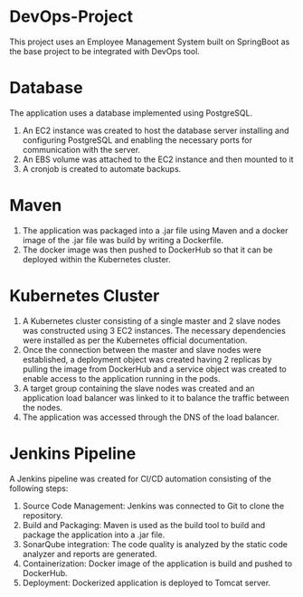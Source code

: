 # DevOps-Project
This project uses an Employee Management System built on SpringBoot as the base project to be integrated with DevOps tool. 

# Database 
The application uses a database implemented using PostgreSQL. 
1) An EC2 instance was created to host the database server installing and configuring PostgreSQL and enabling the necessary ports for communication with the server.
2) An EBS volume was attached to the EC2 instance and then mounted to it 
3) A cronjob is created to automate backups.

# Maven 
1) The application was packaged into a .jar file using Maven and a docker image of the .jar file was build by writing a Dockerfile.
2) The docker image was then pushed to DockerHub so that it can be deployed within the Kubernetes cluster. 

# Kubernetes Cluster 
1) A Kubernetes cluster consisting of a single master and 2 slave nodes was constructed using 3 EC2 instances. The necessary dependencies were installed as per the Kubernetes official documentation.
2) Once the connection between the master and slave nodes were established, a deployment object was created having 2 replicas by pulling the image from DockerHub and a service object was created to enable access to the application running in the pods.
3) A target group containing the slave nodes was created and an application load balancer was linked to it to balance the traffic between the nodes.
4) The application was accessed through the DNS of the load balancer.

# Jenkins Pipeline
A Jenkins pipeline was created for CI/CD automation consisting of the following steps:
1) Source Code Management: Jenkins was connected to Git to clone the repository.
2) Build and Packaging: Maven is used as the build tool to build and package the application into a .jar file.
3) SonarQube integration: The code quality is analyzed by the static code analyzer and reports are generated.
4) Containerization: Docker image of the application is build and pushed to DockerHub.
5) Deployment: Dockerized application is deployed to Tomcat server.
